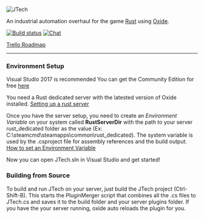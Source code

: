 ![JTech](https://i.imgur.com/4vq4FiS.png)

An industrial automation overhaul for the game [Rust](https://playrust.com) using [Oxide](https://github.com/OxideMod/Oxide).

[![Build status](https://ci.appveyor.com/api/projects/status/64yx2tj8elrdhhm0?svg=true)](https://ci.appveyor.com/project/jacobcoughenour/jtech) [![Chat](https://img.shields.io/badge/chat-on%20discord-7289da.svg)](https://discord.gg/D2eag6R)

[Trello Roadmap](https://trello.com/b/oXiOcmBo/)

---

### Environment Setup
Visual Studio 2017 is recommended
You can get the Community Edition for free [here](https://www.visualstudio.com/downloads/)

You need a Rust dedicated server with the latested version of Oxide installed.
[Setting up a rust server](http://oxidemod.org/threads/setting-up-a-rust-server-with-windows.5743/)

Once you have the server setup, you need to create an *_Environment Variable_* on your system called **RustServerDir** with the path to your server rust_dedicated folder as the value (Ex: C:\steamcmd\steamapps\common\rust_dedicated).  The system variable is used by the .csproject file for assembly references and the build output.
[How to set an Environment Variable](https://superuser.com/a/284351)

Now you can open JTech.sln in Visual Studio and get started!

### Building from Source

To build and run JTech on your server, just build the JTech project (Ctrl-Shift-B).  This starts the PluginMerger script that combines all the .cs files to JTech.cs and saves it to the build folder and your server plugins folder.  If you have the your server running, oxide auto reloads the plugin for you.

